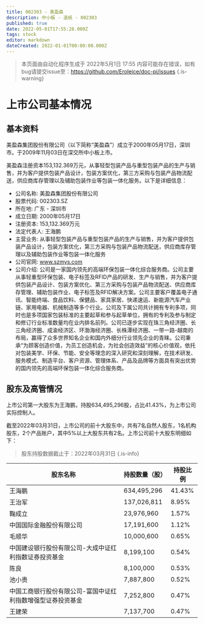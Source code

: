 ```yaml
---
title: 002303 - 美盈森
description: 中小板 - 造纸 - 002303
published: true
date: 2022-05-01T17:55:28.000Z
tags: stock
editor: markdown
dateCreated: 2022-01-01T00:00:00.000Z
---
```


> 本页面由自动化程序生成于 2022年5月1日 17:55
> 内容可能存在错误，如有bug请提交issue至：https://github.com/Eroleice/doc-pi/issues
{.is-warning}

# 上市公司基本情况

## 基本资料

美盈森集团股份有限公司（以下简称“美盈森”）成立于2000年05月17日，深圳市。于2009年11月03日在深交所中小板上市。

美盈森注册资本153,132.369万元，从事轻型包装产品与重型包装产品的生产与销售，并为客户提供包装产品设计，包装方案优化，第三方采购与包装产品物流配送，供应商库存管理以及辅助包装作业等包装一体化服务。以下是详细信息：

- 公司名称: 美盈森集团股份有限公司
- 股票代码: 002303.SZ
- 所在地: 广东 - 深圳市
- 成立日期: 2000年05月17日
- 注册资本: 153,132.369万元
- 法定代表人: 王海鹏
- 主营业务: 从事轻型包装产品与重型包装产品的生产与销售，并为客户提供包装产品设计，包装方案优化，第三方采购与包装产品物流配送，供应商库存管理以及辅助包装作业等包装一体化服务
- 公司官网: www.szmys.com
- 公司介绍: 公司是一家国内领先的高端环保包装一体化综合服务商。公司主要从事轻重型环保包装、电子标签及RFID产品的研发、生产与销售，并为客户提供包装产品设计、包装方案优化、第三方采购与包装产品物流配送、供应商库存管理、辅助包装作业、电子标签及RFID解决方案。公司主要客户覆盖电子通讯、智能终端、食品饮料、保健品、家具家居、快递速运、新能源汽车产业链、家用电器、机械制造等多个行业。公司及下属公司共计拥有专利多项，同时也是多项国家包装标准的主要起草和参与起草单位，拥有的专利及参与制定和修订行业标准数量均在业内排名前列。公司已逐步实现在珠三角经济圈、长三角经济圈、成渝经济区、环渤海经济圈、长株潭经济圈、一带一路-越南的布局，赢得了众多世界知名企业和国内外细分行业领先企业的青睐。公司秉承“为顾客创造价值，为员工创造机会，为社会创造效益”的核心价值观，依托对包装美学、环保、节能、安全等理念的深入研究和深刻理解，在技术研发、服务模式、制造平台、客户资源、管理体系、产品及品牌等方面具有突出优势的国内领先的高端环保包装一体化综合服务商。


## 股东及高管情况

上市公司第一大股东为王海鹏，持股634,495,296股，占比41.43%，为上市公司实际控制人。

截至2022年03月31日，上市公司的前十大股东中，共有7名自然人股东，1名机构股东，2个产品账户，其中5%以上大股东共有2名。上市公司前十大股东明细如下：

> 股东持股数据截止于：2022年03月31日
{.is-info}

| 股东名称 | 持股数量（股） | 持股比例 |
| --- | --- | --- |
| 王海鹏 | 634,495,296 | 41.43% |
| 王治军 | 137,026,811 | 8.95% |
| 鞠成立 | 23,976,960 | 1.57% |
| 中国国际金融股份有限公司 | 17,191,600 | 1.12% |
| 毛顺华 | 10,000,600 | 0.65% |
| 中国建设银行股份有限公司-大成中证红利指数证券投资基金 | 8,199,100 | 0.54% |
| 陈良 | 8,100,000 | 0.53% |
| 池小贵 | 7,887,800 | 0.52% |
| 中国工商银行股份有限公司-富国中证红利指数增强型证券投资基金 | 7,252,800 | 0.47% |
| 王建荣 | 7,137,700 | 0.47% |




